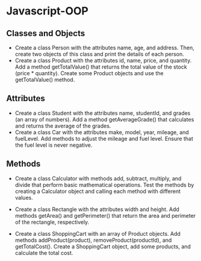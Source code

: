 # Javascript-OOP
## Classes and Objects
- Create a class Person with the attributes name, age, and address. Then, create two objects of this class and print the
details of each person.
- Create a class Product with the attributes id, name, price, and quantity. Add a method getTotalValue() that returns 
the total value of the stock (price * quantity). Create some Product objects and use the getTotalValue() method.

## Attributes
- Create a class Student with the attributes name, studentId, and grades (an array of numbers). Add a method 
getAverageGrade() that calculates and returns the average of the grades.
- Create a class Car with the attributes make, model, year, mileage, and fuelLevel. Add methods to adjust the mileage 
and fuel level. Ensure that the fuel level is never negative.

## Methods
- Create a class Calculator with methods add, subtract, multiply, and divide that perform basic mathematical operations.
Test the methods by creating a Calculator object and calling each method with different values.
- Create a class Rectangle with the attributes width and height. Add methods getArea() and getPerimeter() that return 
the area and perimeter of the rectangle, respectively.


- Create a class ShoppingCart with an array of Product objects. Add methods addProduct(product), removeProduct(productId), 
and getTotalCost(). Create a ShoppingCart object, add some products, and calculate the total cost.